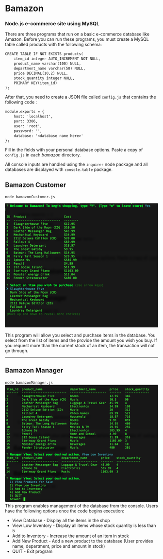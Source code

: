 # Bamazon
### Node.js e-commerce site using MySQL

There are three programs that run on a basic e-commerce database like Amazon. 
Before you can run these programs, you must create a MySQL table called products with the following schema:

```
CREATE TABLE IF NOT EXISTS products(
	item_id integer AUTO_INCREMENT NOT NULL,
	product_name varchar(100) NULL,
	department_name varchar(50) NULL,
	price DECIMAL(10,2) NULL,
	stock_quantity integer NULL,
	PRIMARY KEY(item_id)
);
```
After that, you need to create a JSON file called `config.js` that contains the following code : 

```
module.exports = {
	host: 'localhost',
	port: 3306,
	user: 'root',
	password: '',
	database: '<database name here>'
};
```
Fill in the fields with your personal database options. Paste a copy of `config.js` in each *bamazon* directory.

All console inputs are handled using the `inquirer` node package and all databases are displayed with `console.table` package.

## Bamazon Customer

`node bamazonCustomer.js`

![customer_view](./bamazon_Customer.png)

This program will allow you select and purchase items in the database. You select from the list of items and the provide the amount
you wish you buy.  If you request more than the current stock of an item, the transaction will not go through.

---
## Bamazon Manager

`node bamazonManager.js`
![manager_view](./bamazon_Manager.png)
This program enables management of the database from the console. Users have the following options once the code begins execution: 

* View Database - Display all the items in the shop
* View Low Inventory - Display all items whose stock quantity is less than 5
* Add to Inventory - Increase the amount of an item in stock
* Add New Product - Add a new product to the database (User provides name, department, price and amount in stock)
* QUIT - Exit program


